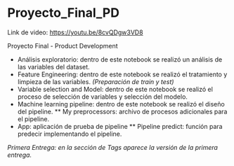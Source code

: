 # Proyecto_Final_PD
Link de video: https://youtu.be/8cvQDgw3VD8

Proyecto Final - Product Development
* Análisis exploratorio: dentro de este notebook se realizó un análisis de las variables del dataset.
* Feature Engineering: dentro de este notebook se realizó el tratamiento y limpieza de las variables. *(Preparación de train y test)*
* Variable selection and Model: dentro de este notebook se realizó el proceso de selección de variables y selección del modelo.
* Machine learning pipeline: dentro de este notebook se realizó el diseño del pipeline.
** My preprocessors: archivo de procesos adicionales para el pipeline.
* App: aplicación de prueba de pipeline
** Pipeline predict: función para predecir implementando el pipeline.

*Primera Entrega: en la sección de Tags aparece la versión de la primera entrega.*
